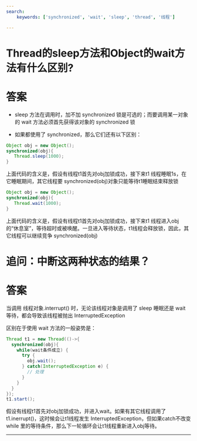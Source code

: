 ```yaml
---
search:
    keywords: ['synchronized', 'wait', 'sleep', 'thread', '线程']

---
```



# Thread的sleep方法和Object的wait方法有什么区别?

# 答案
* sleep 方法在调用时，加不加 synchronized 锁是可选的；而要调用某一对象的 wait 方法必须首先获得该对象的 synchronized 锁

* 如果都使用了 synchronized，那么它们还有以下区别：

```java
Object obj = new Object();
synchronized(obj){
   Thread.sleep(1000);
}
```
上面代码的含义是，假设有线程t1首先对obj加锁成功，接下来t1 线程睡眠1s，在它睡眠期间，其它线程要 synchronized(obj)对象只能等待t1睡眠结束释放锁

```java
Object obj = new Object();
synchronized(obj){
   Thread.wait(1000);
}
```
上面代码的含义是，假设有线程t1首先对obj加锁成功，接下来t1 线程进入obj的“休息室”，等待超时或被唤醒。一旦进入等待状态，t1线程会释放锁，因此，其它线程可以继续竞争 synchronized(obj)

# 追问：中断这两种状态的结果？

# 答案
当调用 线程对象.interrupt() 时，无论该线程对象是调用了 sleep 睡眠还是 wait 等待，都会导致该线程被抛出 InterruptedException

区别在于使用 wait 方法的一般姿势是：
```java
Thread t1 = new Thread(()->{
  synchronized(obj){
    while(wait条件成立) {
      try {
        obj.wait();
      } catch(InterruptedException e) {
        // 处理
      }
    }
  }
});
t1.start();
```
假设有线程t1首先对obj加锁成功，并进入wait。如果有其它线程调用了t1.inerrupt()，这时候会让t1线程发生 InterruptedException，但如果catch不改变while 里的等待条件，那么下一轮循环会让t1线程重新进入obj等待。

---


